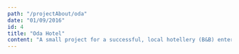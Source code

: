 ```yaml
---
path: "/projectAbout/oda"
date: "01/09/2016"
id: 4
title: "Oda Hotel"
content: "A small project for a successful, local hotellery (B&B) enterprise. Created in 2016, the website is built with Jekyll (and jQuery), has a 360 showcase gallery and multiple SEO boosts, adjusted to the project's campaign. Thanks to these and integrations with 3rd party sites, bookings went up 300% at the time."
---
```

